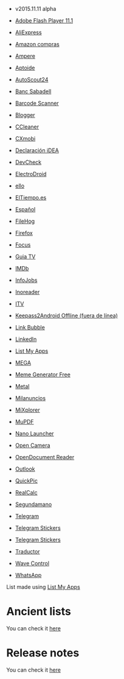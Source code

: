 
* v2015.11.11 alpha

* [Adobe Flash Player 11.1](https://play.google.com/store/apps/details?id=com.adobe.flashplayer) 
* [AliExpress](https://play.google.com/store/apps/details?id=com.alibaba.aliexpresshd) 
* [Amazon compras](https://play.google.com/store/apps/details?id=com.amazon.mShop.android.shopping) 
* [Ampere](https://play.google.com/store/apps/details?id=com.gombosdev.ampere) 
* [Aptoide](https://play.google.com/store/apps/details?id=cm.aptoide.pt) 
* [AutoScout24](https://play.google.com/store/apps/details?id=com.autoscout24) 
* [Banc Sabadell](https://play.google.com/store/apps/details?id=net.inverline.bancosabadell.officelocator.android) 
* [Barcode Scanner](https://play.google.com/store/apps/details?id=com.google.zxing.client.android) 
* [Blogger](https://play.google.com/store/apps/details?id=com.google.android.apps.blogger) 
* [CCleaner](https://play.google.com/store/apps/details?id=com.piriform.ccleaner) 
* [CXmobi](https://play.google.com/store/apps/details?id=com.ideaknow.catalunyacaixa) 
* [Declaración iDEA](https://play.google.com/store/apps/details?id=es.tirea.declaracionidea) 
* [DevCheck](https://play.google.com/store/apps/details?id=flar2.devcheck) 
* [ElectroDroid](https://play.google.com/store/apps/details?id=it.android.demi.elettronica) 
* [ello](https://play.google.com/store/apps/details?id=com.kanda.ello) 
* [ElTiempo.es](https://play.google.com/store/apps/details?id=es.eltiempo.weatherapp) 
* [Español](https://play.google.com/store/apps/details?id=com.android.mixplorer.local.es) 
* [FileHog](https://play.google.com/store/apps/details?id=com.houseperez.filehog) 
* [Firefox](https://play.google.com/store/apps/details?id=org.mozilla.firefox) 
* [Focus](https://play.google.com/store/apps/details?id=com.franco.focus) 
* [Guia TV](https://play.google.com/store/apps/details?id=net.micene.minigroup.palimpsests.lite) 
* [IMDb](https://play.google.com/store/apps/details?id=com.imdb.mobile) 
* [InfoJobs](https://play.google.com/store/apps/details?id=net.infojobs.mobile.android) 
* [Inoreader](https://play.google.com/store/apps/details?id=com.innologica.inoreader) 
* [ITV](https://play.google.com/store/apps/details?id=appinventor.ai_itiotajasp.ITV_02) 
* [Keepass2Android Offline (fuera de línea)](https://play.google.com/store/apps/details?id=keepass2android.keepass2android_nonet) 
* [Link Bubble](https://play.google.com/store/apps/details?id=com.linkbubble.playstore) 
* [LinkedIn](https://play.google.com/store/apps/details?id=com.linkedin.android) 
* [List My Apps](https://play.google.com/store/apps/details?id=de.onyxbits.listmyapps) 
* [MEGA](https://play.google.com/store/apps/details?id=nz.mega.android) 
* [Meme Generator Free](https://play.google.com/store/apps/details?id=com.zombodroid.MemeGenerator) 
* [Metal](https://play.google.com/store/apps/details?id=com.nam.fbwrapper) 
* [Milanuncios](https://play.google.com/store/apps/details?id=com.muba.anuncios) 
* [MiXplorer](https://play.google.com/store/apps/details?id=com.mixplorer) 
* [MuPDF](https://play.google.com/store/apps/details?id=com.artifex.mupdfdemo) 
* [Nano Launcher](https://play.google.com/store/apps/details?id=com.cooeeui.zenlauncher) 
* [Open Camera](https://play.google.com/store/apps/details?id=net.sourceforge.opencamera) 
* [OpenDocument Reader](https://play.google.com/store/apps/details?id=at.tomtasche.reader) 
* [Outlook](https://play.google.com/store/apps/details?id=com.microsoft.office.outlook) 
* [QuickPic](https://play.google.com/store/apps/details?id=com.alensw.PicFolder) 
* [RealCalc](https://play.google.com/store/apps/details?id=uk.co.nickfines.RealCalc) 
* [Segundamano](https://play.google.com/store/apps/details?id=com.anuntis.segundamano) 
* [Telegram](https://play.google.com/store/apps/details?id=org.telegram.messenger) 
* [Telegram Stickers](https://play.google.com/store/apps/details?id=it.redsoft7.tgstickers) 
* [Telegram Stickers](https://play.google.com/store/apps/details?id=com.morellapps.telegramstickers) 
* [Traductor](https://play.google.com/store/apps/details?id=com.google.android.apps.translate) 
* [Wave Control](https://play.google.com/store/apps/details?id=com.MarksThinkTank.WaveControl) 
* [WhatsApp](https://play.google.com/store/apps/details?id=com.whatsapp)

List made using [List My Apps](https://play.google.com/store/apps/details?id=de.onyxbits.listmyapps)

Ancient lists
=============================================
You can check it [here](https://github.com/adgellida/androidpackages/tree/master/Ancient%20lists)

Release notes
=============================================
You can check it [here](https://github.com/adgellida/androidpackages/releases)
